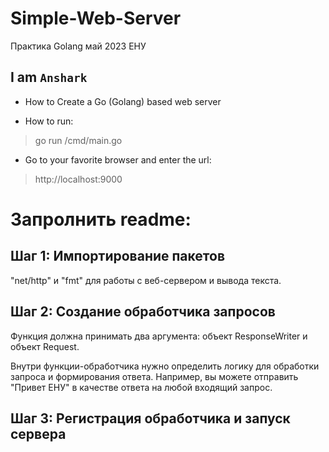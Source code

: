 # Simple-Web-Server
Практика Golang май 2023 ЕНУ

## I am `Anshark` 

- How to Create a Go (Golang) based web server
>
- How to run:
> go run /cmd/main.go
- Go to your favorite browser and enter the url: 
>http://localhost:9000

# Запролнить readme:

##  Шаг 1: Импортирование пакетов
 "net/http" и "fmt" для работы с веб-сервером и вывода текста.

## Шаг 2: Создание обработчика запросов
Функция должна принимать два аргумента: объект ResponseWriter и объект Request.

Внутри функции-обработчика нужно определить логику для обработки запроса и формирования ответа. Например, вы можете отправить "Привет ЕНУ" в качестве ответа на любой входящий запрос.

## Шаг 3: Регистрация обработчика и запуск сервера



